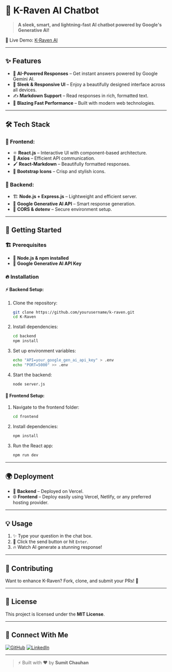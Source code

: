 # 🚀 K-Raven AI Chatbot

> **A sleek, smart, and lightning-fast AI chatbot powered by Google's Generative AI!**

🌟 Live Demo: [K-Raven AI](https://kravenbackend.vercel.app)

---

## ✨ Features
- 🧠 **AI-Powered Responses** – Get instant answers powered by Google Gemini AI.
- 🎨 **Sleek & Responsive UI** – Enjoy a beautifully designed interface across all devices.
- ✍️ **Markdown Support** – Read responses in rich, formatted text.
- 🚀 **Blazing Fast Performance** – Built with modern web technologies.

---

## 🛠 Tech Stack
### 🔹 Frontend:
- ⚛️ **React.js** – Interactive UI with component-based architecture.
- 🔗 **Axios** – Efficient API communication.
- 🖌 **React-Markdown** – Beautifully formatted responses.
- 🎨 **Bootstrap Icons** – Crisp and stylish icons.

### 🔹 Backend:
- 🏗 **Node.js + Express.js** – Lightweight and efficient server.
- 🤖 **Google Generative AI API** – Smart response generation.
- 🔄 **CORS & dotenv** – Secure environment setup.

---

## 🚀 Getting Started
### 🏗 Prerequisites
- 📌 **Node.js & npm installed**
- 🔑 **Google Generative AI API Key**

### 🔥 Installation
#### ⚡ Backend Setup:
1. Clone the repository:
   ```sh
   git clone https://github.com/yourusername/k-raven.git
   cd K-Raven
   ```
2. Install dependencies:
   ```sh
   cd backend
   npm install
   ```
3. Set up environment variables:
   ```sh
   echo "API=your_google_gen_ai_api_key" > .env
   echo "PORT=5000" >> .env
   ```
4. Start the backend:
   ```sh
   node server.js
   ```

#### 🎨 Frontend Setup:
1. Navigate to the frontend folder:
   ```sh
   cd frontend
   ```
2. Install dependencies:
   ```sh
   npm install
   ```
3. Run the React app:
   ```sh
   npm run dev
   ```

---

## 🌍 Deployment
- 🚀 **Backend** – Deployed on Vercel.
- 🌐 **Frontend** – Deploy easily using Vercel, Netlify, or any preferred hosting provider.

---

## 💡 Usage
1. ✨ Type your question in the chat box.
2. 🎯 Click the send button or hit `Enter`.
3. 🔥 Watch AI generate a stunning response!

---

## 🤝 Contributing
Want to enhance K-Raven? Fork, clone, and submit your PRs! 🚀

---

## 📜 License
This project is licensed under the **MIT License**.

---

## 👥 Connect With Me
[![GitHub](https://img.shields.io/badge/GitHub-000?style=for-the-badge&logo=github)](https://github.com/Sumitchouhan774)
[![LinkedIn](https://img.shields.io/badge/LinkedIn-0077B5?style=for-the-badge&logo=linkedin)](https://www.linkedin.com/in/sumit-chouhan-848674272/)

---

> ⚡ Built with ❤️ by **Sumit Chauhan**
